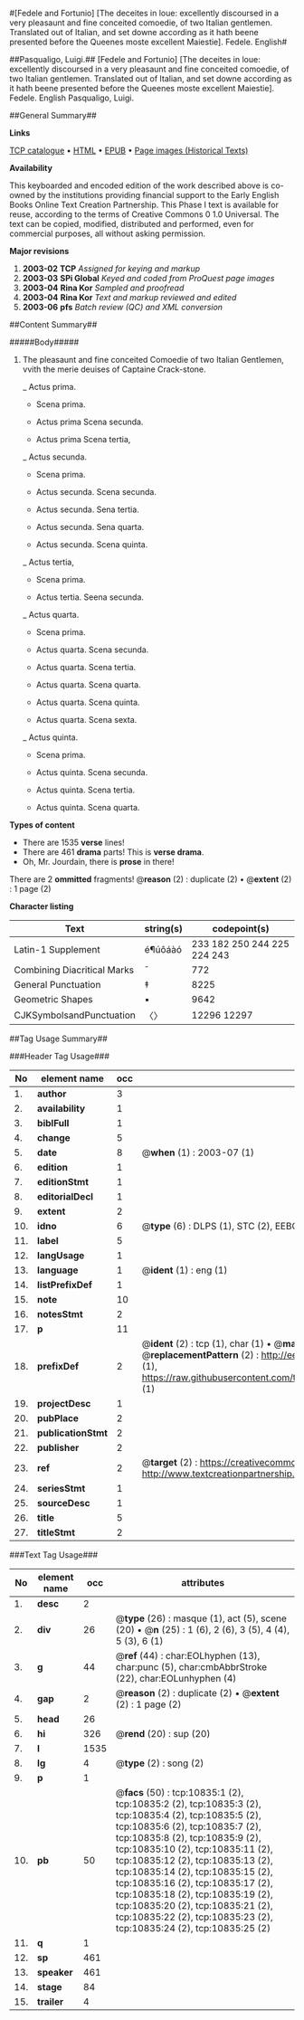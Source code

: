#[Fedele and Fortunio] [The deceites in loue: excellently discoursed in a very pleasaunt and fine conceited comoedie, of two Italian gentlemen. Translated out of Italian, and set downe according as it hath beene presented before the Queenes moste excellent Maiestie]. Fedele. English#

##Pasqualigo, Luigi.##
[Fedele and Fortunio] [The deceites in loue: excellently discoursed in a very pleasaunt and fine conceited comoedie, of two Italian gentlemen. Translated out of Italian, and set downe according as it hath beene presented before the Queenes moste excellent Maiestie].
Fedele. English
Pasqualigo, Luigi.

##General Summary##

**Links**

[TCP catalogue](http://www.ota.ox.ac.uk/tcp/)  • 
[HTML](http://tei.it.ox.ac.uk/tcp/Texts-HTML/free/A09/A09134.html)  • 
[EPUB](http://tei.it.ox.ac.uk/tcp/Texts-EPUB/free/A09/A09134.epub) • 
[Page images (Historical Texts)](https://data.historicaltexts.jisc.ac.uk/view?pubId=eebo-99845904e&pageId=eebo-99845904e-10835-1)

**Availability**

This keyboarded and encoded edition of the
	       work described above is co-owned by the institutions
	       providing financial support to the Early English Books
	       Online Text Creation Partnership. This Phase I text is
	       available for reuse, according to the terms of Creative
	       Commons 0 1.0 Universal. The text can be copied,
	       modified, distributed and performed, even for
	       commercial purposes, all without asking permission.

**Major revisions**

1. __2003-02__ __TCP__ *Assigned for keying and markup*
1. __2003-03__ __SPi Global__ *Keyed and coded from ProQuest page images*
1. __2003-04__ __Rina Kor__ *Sampled and proofread*
1. __2003-04__ __Rina Kor__ *Text and markup reviewed and edited*
1. __2003-06__ __pfs__ *Batch review (QC) and XML conversion*

##Content Summary##

#####Body#####

1. The pleasaunt and fine conceited Comoedie of two Italian Gentlemen, vvith the merie deuises of Captaine Crack-stone.

    _ Actus prima.

      * Scena prima.

      * Actus prima Scena secunda.

      * Actus prima Scena tertia,

    _ Actus secunda.

      * Scena prima.

      * Actus secunda. Scena secunda.

      * Actus secunda. Sena tertia.

      * Actus secunda. Sena quarta.

      * Actus secunda. Scena quinta.

    _ Actus tertia,

      * Scena prima.

      * Actus tertia. Seena secunda.

    _ Actus quarta.

      * Scena prima.

      * Actus quarta. Scena secunda.

      * Actus quarta. Scena tertia.

      * Actus quarta. Scena quarta.

      * Actus quarta. Scena quinta.

      * Actus quarta. Scena sexta.

    _ Actus quinta.

      * Scena prima.

      * Actus quinta. Scena secunda.

      * Actus quinta. Scena tertia.

      * Actus quinta. Scena quarta.

**Types of content**

  * There are 1535 **verse** lines!
  * There are 461 **drama** parts! This is **verse drama**.
  * Oh, Mr. Jourdain, there is **prose** in there!

There are 2 **ommitted** fragments! 
 @__reason__ (2) : duplicate (2)  •  @__extent__ (2) : 1 page (2)

**Character listing**


|Text|string(s)|codepoint(s)|
|---|---|---|
|Latin-1 Supplement|é¶úôáàó|233 182 250 244 225 224 243|
|Combining             Diacritical Marks|̄|772|
|General Punctuation|‡|8225|
|Geometric Shapes|▪|9642|
|CJKSymbolsandPunctuation|〈〉|12296 12297|

##Tag Usage Summary##

###Header Tag Usage###

|No|element name|occ|attributes|
|---|---|---|---|
|1.|__author__|3||
|2.|__availability__|1||
|3.|__biblFull__|1||
|4.|__change__|5||
|5.|__date__|8| @__when__ (1) : 2003-07 (1)|
|6.|__edition__|1||
|7.|__editionStmt__|1||
|8.|__editorialDecl__|1||
|9.|__extent__|2||
|10.|__idno__|6| @__type__ (6) : DLPS (1), STC (2), EEBO-CITATION (1), PROQUEST (1), VID (1)|
|11.|__label__|5||
|12.|__langUsage__|1||
|13.|__language__|1| @__ident__ (1) : eng (1)|
|14.|__listPrefixDef__|1||
|15.|__note__|10||
|16.|__notesStmt__|2||
|17.|__p__|11||
|18.|__prefixDef__|2| @__ident__ (2) : tcp (1), char (1)  •  @__matchPattern__ (2) : ([0-9\-]+):([0-9IVX]+) (1), (.+) (1)  •  @__replacementPattern__ (2) : http://eebo.chadwyck.com/downloadtiff?vid=$1&page=$2 (1), https://raw.githubusercontent.com/textcreationpartnership/Texts/master/tcpchars.xml#$1 (1)|
|19.|__projectDesc__|1||
|20.|__pubPlace__|2||
|21.|__publicationStmt__|2||
|22.|__publisher__|2||
|23.|__ref__|2| @__target__ (2) : https://creativecommons.org/publicdomain/zero/1.0/ (1), http://www.textcreationpartnership.org/docs/. (1)|
|24.|__seriesStmt__|1||
|25.|__sourceDesc__|1||
|26.|__title__|5||
|27.|__titleStmt__|2||


###Text Tag Usage###

|No|element name|occ|attributes|
|---|---|---|---|
|1.|__desc__|2||
|2.|__div__|26| @__type__ (26) : masque (1), act (5), scene (20)  •  @__n__ (25) : 1 (6), 2 (6), 3 (5), 4 (4), 5 (3), 6 (1)|
|3.|__g__|44| @__ref__ (44) : char:EOLhyphen (13), char:punc (5), char:cmbAbbrStroke (22), char:EOLunhyphen (4)|
|4.|__gap__|2| @__reason__ (2) : duplicate (2)  •  @__extent__ (2) : 1 page (2)|
|5.|__head__|26||
|6.|__hi__|326| @__rend__ (20) : sup (20)|
|7.|__l__|1535||
|8.|__lg__|4| @__type__ (2) : song (2)|
|9.|__p__|1||
|10.|__pb__|50| @__facs__ (50) : tcp:10835:1 (2), tcp:10835:2 (2), tcp:10835:3 (2), tcp:10835:4 (2), tcp:10835:5 (2), tcp:10835:6 (2), tcp:10835:7 (2), tcp:10835:8 (2), tcp:10835:9 (2), tcp:10835:10 (2), tcp:10835:11 (2), tcp:10835:12 (2), tcp:10835:13 (2), tcp:10835:14 (2), tcp:10835:15 (2), tcp:10835:16 (2), tcp:10835:17 (2), tcp:10835:18 (2), tcp:10835:19 (2), tcp:10835:20 (2), tcp:10835:21 (2), tcp:10835:22 (2), tcp:10835:23 (2), tcp:10835:24 (2), tcp:10835:25 (2)|
|11.|__q__|1||
|12.|__sp__|461||
|13.|__speaker__|461||
|14.|__stage__|84||
|15.|__trailer__|4||
